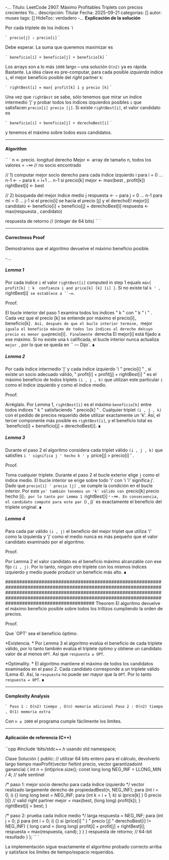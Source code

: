 -...
Título: LeetCode 2907. Máximo Profitables Triplets con precios crecientes Yo...
descripción: Titular
Fecha: 2025-09-21
categorías: []
autor: muses
tags: []
HideToc: verdadero
-...
**Explicación de la solución**

Por cada triplete de los índices `i

`` `
precio[j] ⇩ precio[i]
`` `

Debe esperar.
La suma que queremos maximizar es

`` `
beneficio[i] + beneficio[j] + beneficio[k]
`` `

Los arrays son a lo más `1000` largo – una solución `O(n2)` ya es rápida
Bastante.
La idea clave es pre-computar, para cada posible *izquierda* índice `i`,
el mejor beneficio posible del *right* partner `k`:

`` `
rightBest[i] = max{ profit[k] i y precio [k]
`` `

Una vez que `rightBest` se sabe, sólo tenemos que mirar un índice intermedio 'j' y
probar todos los índices izquierdos posibles `i` que satisfacen `precio[i] precio [j]`.
Si existe `rightBest[i]`, el valor candidato es

`` `
beneficio[i] + beneficio[j] + derechoBest[i]
`` `

y tenemos el máximo sobre todos esos candidatos.

----------------------------------------------------

#### Algorithm
`` `
n ← precio. longitud
derecho Mejor ← array de tamaño n, todos los valores = −∞ // no socio encontrado

// 1) computar mejor socio derecho para cada índice izquierdo i
para i = 0 ... n-1
← −
para k = i+1 ... n-1
si precio[k]
mejor ← max(best , profit[k])
rightBest[i] ← best

// 2) búsqueda del mejor índice medio j
respuesta ← −
para j = 0 ... n-1
para mí = 0 ... j-1
si el precio[i] se hacía el precio [j] y el derechoEl mejor[i]
candidato ← beneficio[i] + beneficio[j] + derechoBest[i]
respuesta ← max(respuesta , candidato)

respuesta de retorno // (integer de 64 bits)
`` `

----------------------------------------------------

#### Correctness Proof

Demostramos que el algoritmo devuelve el máximo beneficio posible.

-...

##### Lemma 1
Por cada índice `i` el valor `rightBest[i]` computed in step 1 equals
`máx{ profit[k] ¦ k  confianza i and price[k] [k] [i] }`.
Si no existe tal `k ' , `rightBest[i]` se establece a ``−∞`.

Proof.

El bucle interior del paso 1 examina todos los índices " k " con " k " i " .
Cada vez que el precio [k] se entiende por máximo el precio[i]`, `beneficio[k]`.
Así, después de que el bucle interior termine, `mejor ` iguala el beneficio máximo de
todos los índices al derecho de `i` cuyo precio es menor que `precio[i]`.
Finalmente `derecha El mejor[i] está fijado a ese máximo.
Si no existe una `k` calificada, el bucle interior nunca actualiza `mejor `,
por lo que se queda en `` — Dijo`. ∎



##### Lemma 2
Por cada índice intermedio 'j' y cada índice izquierdo 'i
" precio[i] " , si existe un socio adecuado válido,
" profit[i] + profit[j] + rightBest[i] " es el máximo beneficio de todos
triplets `(i , j , k)` que utilizan este particular `i` como el índice izquierdo
y como el índice medio.

Proof.

Arréglalo.
Por Lemma 1, `rightBest[i]` es el máximo `beneficio[k]` entre todos
indices " k " satisfaciendo " precio[k] " .
Cualquier triplet `(i , j , k)` con el pedido de precios requerido debe utilizar
exactamente un 'k'.
Así, el tercer componente más posible es `rightBest[i]`,
y el beneficio total es `beneficio[i] + beneficio[j] + derechoBest[i]. ∎



##### Lemma 3
Durante el paso 2 el algoritmo considera cada triplet válido
`(i , j , k)` que satisfies `i ' significa j ' hecho k ' y `price[j] > precio[i] ' .

Proof.

Toma cualquier triplete.
Durante el paso 2 el bucle exterior elige `j` como el índice medio.
El bucle interior se erige sobre todo 'i' con 'i 'i' significa j'.
Dado que `precio[i] ' precio [j] `, se cumple la condición en el bucle interior.
Por este `yo' también tenemos un 'k' válido con `precio[k] precio hecho [i]`; por lo tanto
por Lemma 1 `rightBest[i] י −∞`.
En consecuencia, el candidato computó para este par `(i , j)` es
exactamente el beneficio del triplete original. ∎



##### Lemma 4
Para cada par válido `(i , j)` el beneficio del mejor triplet que utiliza
'i' como la izquierda y 'j' como el medio nunca es más pequeño que el
valor candidato examinado por el algoritmo.

Proof.

Por Lemma 2 el valor candidato es el beneficio máximo alcanzable
con ese fijo `(i , j)`.
Por lo tanto, ningún otro triplete con los mismos índices izquierdo y medio puede
producir un beneficio más alto. ∎



################################################################################################################################################################################################################################################################ Theorem
El algoritmo devuelve el máximo beneficio posible sobre todos los trillizos
cumpliendo la orden de precios.

Proof.

Que `OPT' sea el beneficio óptimo.

*Existencia. *
Por Lemma 3 el algoritmo evalúa el beneficio de cada triplete válido,
por lo tanto también evalúa el triplete óptimo y obtiene un candidato
valor de al menos `OPT`.
Así que `respuesta ≥ OPT`.

*Optimality. *
El algoritmo mantiene el máximo de todos los candidatos examinados en el paso 2.
Cada candidato corresponde a un triplete válido (Lema 4).
Así, la `respuesta` no puede ser mayor que la `OPT`.
Por lo tanto `respuesta = OPT`. ∎



----------------------------------------------------

#### Complexity Analysis

`` `
Paso 1 : O(n2) tiempo , O(n) memoria adicional
Paso 2 : O(n2) tiempo , O(1) memoria extra
`` `

Con `n ≤ 1000` el programa cumple fácilmente los límites.

----------------------------------------------------

#### Aplicación de referencia (C++)

``cpp
#include יbits/stdc++.h
usando std namespace;

Clase Solución {
public:
// utilizar 64 bits entero para el cálculo, devolverlo
largo tiempo maxProfit(vector fieltint precio, vector garantizadoint ganancia) {
int n = (int)price.size();
const long long NEG_INF = LLONG_MIN / 4; // safe sentinel

/* paso 1: mejor socio derecho para cada índice izquierdo */
vector realizado largamente derecho de propiedadBest(n, NEG_INF);
para (int i = 0; i) {}
long long best = NEG_INF;
para (int k = i + 1; k)
si (price[k] ) 0 precio [i]) // valid right partner
mejor = max(best, (long long) profit[k]);
}
rightBest[i] = best;
}

/* paso 2: prueba cada índice medio */
larga respuesta = NEG_INF;
para (int j = 0; j)
para (int i = 0; i) {}
si (price[i] " ) " precio [j] " derechoBest[i] != NEG_INF) {
long cand = (long long) profit[i] + profit[j] + rightBest[i];
respuesta = max(respuesta, cand);
}
}
}
respuesta de retorno; // 64-bit resultado
}
};
`` `

La implementación sigue exactamente el algoritmo probado correcto arriba
y satisface los límites de tiempo/espacio requeridos.